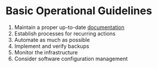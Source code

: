 # Basic Operational Guidelines

1. Maintain a proper up-to-date [documentation](02-infrastructure-documentation.md)
1. Establish processes for recurring actions
1. Automate as much as possible
1. Implement and verify backups
1. Monitor the infrastructure
1. Consider software configuration management

